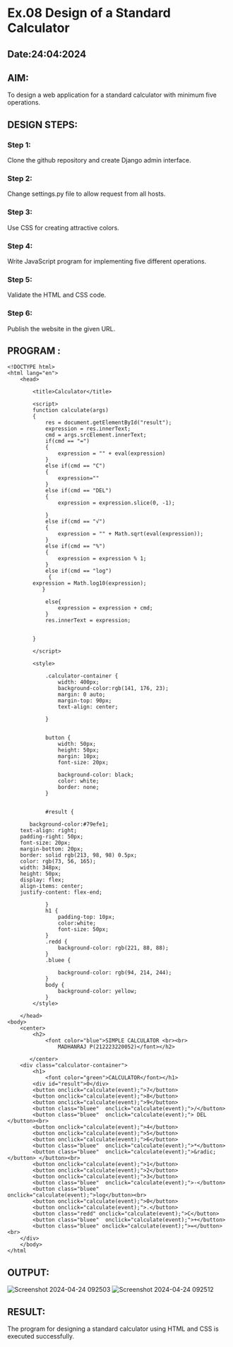 # Ex.08 Design of a Standard Calculator
## Date:24:04:2024

## AIM:
To design a web application for a standard calculator with minimum five operations.

## DESIGN STEPS:

### Step 1:
Clone the github repository and create Django admin interface.

### Step 2:
Change settings.py file to allow request from all hosts.

### Step 3:
Use CSS for creating attractive colors.

### Step 4:
Write JavaScript program for implementing five different operations.

### Step 5:
Validate the HTML and CSS code.

### Step 6:
Publish the website in the given URL.

## PROGRAM :
```
<!DOCTYPE html>
<html lang="en">
    <head>
       
        <title>Calculator</title>
        
        <script>
        function calculate(args)
        {
            res = document.getElementById("result");
            expression = res.innerText;
            cmd = args.srcElement.innerText;
            if(cmd == "=")
            {
                expression = "" + eval(expression)
            }
            else if(cmd == "C")
            {
                expression=""
            }
            else if(cmd == "DEL")
            {
                expression = expression.slice(0, -1);

            }
            else if(cmd == "√")
            {
                expression = "" + Math.sqrt(eval(expression));
            }
            else if(cmd == "%")
            {
                expression = expression % 1;
            }
            else if(cmd == "log")
             {
        expression = Math.log10(expression);
           }
       
            else{
                expression = expression + cmd;
            }
            res.innerText = expression;
            

        }
         
        </script>

        <style>
          
            .calculator-container {
                width: 400px;
                background-color:rgb(141, 176, 23);
                margin: 0 auto; 
                margin-top: 90px;
                text-align: center;
                
            }

           
            button {
                width: 50px;
                height: 50px;
                margin: 10px; 
                font-size: 20px; 
                
                background-color: black; 
                color: white; 
                border: none;
            }

          
            #result {
                
       background-color:#79efe1;
    text-align: right;
    padding-right: 50px;
    font-size: 20px;
    margin-bottom: 20px; 
    border: solid rgb(213, 98, 98) 0.5px;
    color: rgb(73, 56, 165);
    width: 348px;
    height: 50px;
    display: flex;
    align-items: center;
    justify-content: flex-end;

            }
            h1 {
                padding-top: 10px;
                color:white;
                font-size: 50px;
            }
            .redd {
                background-color: rgb(221, 88, 88);
            }
            .bluee {
                
                background-color: rgb(94, 214, 244);
            }
            body {
                background-color: yellow;
            }
        </style>

    </head>
<body>
    <center>
        <h2>
            <font color="blue">SIMPLE CALCULATOR <br><br>
                MADHANRAJ P(212223220052)</font></h2>
        
       </center>
    <div class="calculator-container">
        <h1>
            <font color="green">CALCULATOR</font></h1>
        <div id="result">0</div>
        <button onclick="calculate(event);">7</button>
        <button onclick="calculate(event);">8</button>
        <button onclick="calculate(event);">9</button>
        <button class="bluee"  onclick="calculate(event);">/</button>
        <button class="bluee"  onclick="calculate(event);"> DEL </button><br>
        <button onclick="calculate(event);">4</button>
        <button onclick="calculate(event);">5</button>
        <button onclick="calculate(event);">6</button>
        <button class="bluee"  onclick="calculate(event);">*</button>
        <button class="bluee"  onclick="calculate(event);">&radic;</button> </button><br>
        <button onclick="calculate(event);">1</button>
        <button onclick="calculate(event);">2</button>
        <button onclick="calculate(event);">3</button>
        <button class="bluee"  onclick="calculate(event);">-</button>
        <button class="bluee"  onclick="calculate(event);">log</button><br>
        <button onclick="calculate(event);">0</button>
        <button onclick="calculate(event);">.</button>
        <button class="redd" onclick="calculate(event);">C</button>
        <button class="bluee"  onclick="calculate(event);">+</button>
        <button class="bluee" onclick="calculate(event);">=</button><br>
    </div>
    </body>
</html

```

## OUTPUT:
![Screenshot 2024-04-24 092503](https://github.com/madhanraj67/Calc/assets/150319515/3417e6bb-baf2-4f9c-81a9-4d4fefc28d73)
![Screenshot 2024-04-24 092512](https://github.com/madhanraj67/Calc/assets/150319515/4f79e23e-8ef8-42c6-9661-b3350f529333)



## RESULT:
The program for designing a standard calculator using HTML and CSS is executed successfully.
